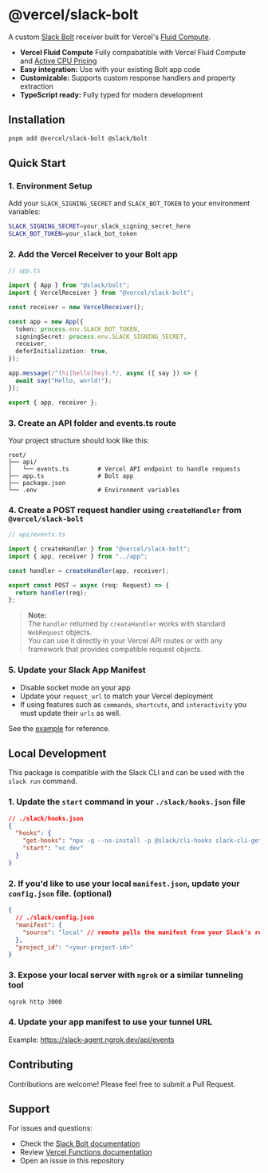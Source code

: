 # @vercel/slack-bolt

A custom [Slack Bolt](https://slack.dev/bolt-js/) receiver built for Vercel's [Fluid Compute](https://vercel.com/docs/fluid-compute).

- **Vercel Fluid Compute** Fully compabatible with Vercel Fluid Compute and [Active CPU Pricing](https://vercel.com/changelog/lower-pricing-with-active-cpu-pricing-for-fluid-compute)
- **Easy integration:** Use with your existing Bolt app code
- **Customizable:** Supports custom response handlers and property extraction
- **TypeScript ready:** Fully typed for modern development

## Installation

```bash
pnpm add @vercel/slack-bolt @slack/bolt
```

## Quick Start

### 1. Environment Setup

Add your `SLACK_SIGNING_SECRET` and `SLACK_BOT_TOKEN` to your environment variables:

```bash
SLACK_SIGNING_SECRET=your_slack_signing_secret_here
SLACK_BOT_TOKEN=your_slack_bot_token
```

### 2. Add the Vercel Receiver to your Bolt app

```typescript
// app.ts

import { App } from "@slack/bolt";
import { VercelReceiver } from "@vercel/slack-bolt";

const receiver = new VercelReceiver();

const app = new App({
  token: process.env.SLACK_BOT_TOKEN,
  signingSecret: process.env.SLACK_SIGNING_SECRET,
  receiver,
  deferInitialization: true,
});

app.message(/^(hi|hello|hey).*/, async ({ say }) => {
  await say("Hello, world!");
});

export { app, receiver };
```

### 3. Create an API folder and events.ts route

Your project structure should look like this:

```
root/
├── api/
│   └── events.ts        # Vercel API endpoint to handle requests
├── app.ts               # Bolt app
├── package.json
└── .env                 # Environment variables
```

### 4. Create a POST request handler using `createHandler` from `@vercel/slack-bolt`

```typescript
// api/events.ts

import { createHandler } from "@vercel/slack-bolt";
import { app, receiver } from "../app";

const handler = createHandler(app, receiver);

export const POST = async (req: Request) => {
  return handler(req);
};
```

> **Note:**  
> The `handler` returned by `createHandler` works with standard `WebRequest` objects.  
> You can use it directly in your Vercel API routes or with any framework that provides compatible request objects.

### 5. Update your Slack App Manifest

- Disable socket mode on your app
- Update your `request_url` to match your Vercel deployment
- If using features such as `commands`, `shortcuts`, and `interactivity` you must update their `urls` as well.

See the [example](./manifest.example.json) for reference.

## Local Development

This package is compatible with the Slack CLI and can be used with the `slack run` command.

### 1. Update the `start` command in your `./slack/hooks.json` file

```json
// ./slack/hooks.json
{
  "hooks": {
    "get-hooks": "npx -q --no-install -p @slack/cli-hooks slack-cli-get-hooks",
    "start": "vc dev"
  }
}
```

### 2. If you'd like to use your local `manifest.json`, update your `config.json` file. (optional)

```json
{
  // ./slack/config.json
  "manifest": {
    "source": "local" // remote pulls the manifest from your Slack's remote manifest
  },
  "project_id": "<your-project-id>"
}
```

### 3. Expose your local server with `ngrok` or a similar tunneling tool

```bash
ngrok http 3000
```

### 4. Update your app manifest to use your tunnel URL

Example: https://slack-agent.ngrok.dev/api/events

## Contributing

Contributions are welcome! Please feel free to submit a Pull Request.

## Support

For issues and questions:

- Check the [Slack Bolt documentation](https://slack.dev/bolt-js/)
- Review [Vercel Functions documentation](https://vercel.com/docs/functions)
- Open an issue in this repository
